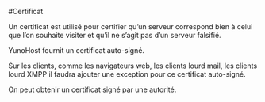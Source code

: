 #Certificat

Un certificat est utilisé pour certifier qu’un serveur correspond bien à celui que l’on souhaite visiter et qu’il ne s’agit pas d’un serveur falsifié.

YunoHost fournit un certificat auto-signé.

Sur les clients, comme les navigateurs web, les clients lourd mail, les clients lourd XMPP il faudra ajouter une exception pour ce certificat auto-signé. 

On peut obtenir un certificat signé par une autorité.